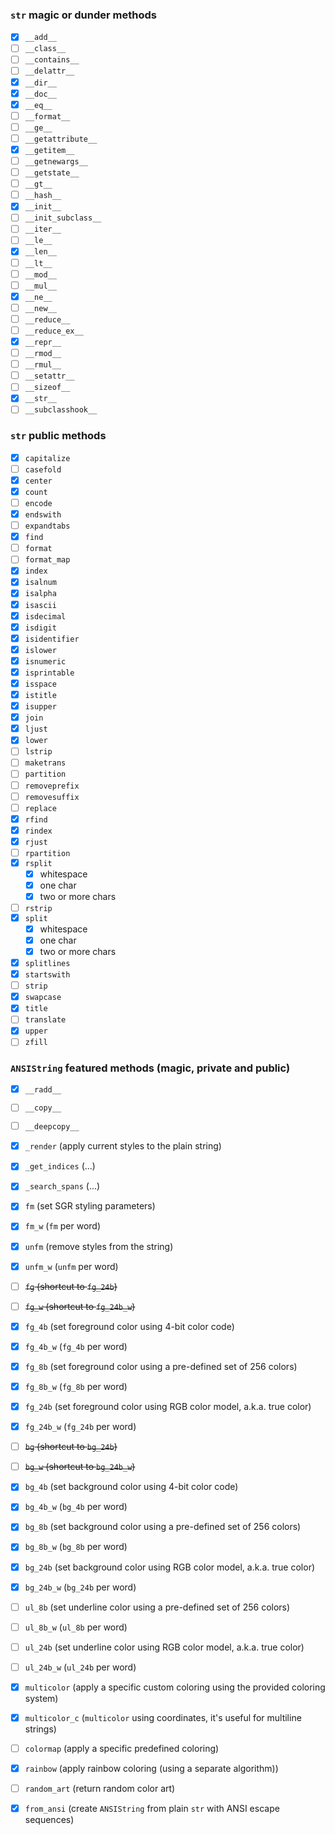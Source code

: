 ### `str` magic or dunder methods
- [X] `__add__`
- [ ] `__class__`
- [ ] `__contains__`
- [ ] `__delattr__`
- [X] `__dir__`
- [X] `__doc__`
- [X] `__eq__`
- [ ] `__format__`
- [ ] `__ge__`
- [ ] `__getattribute__`
- [X] `__getitem__`
- [ ] `__getnewargs__`
- [ ] `__getstate__`
- [ ] `__gt__`
- [ ] `__hash__`
- [X] `__init__`
- [ ] `__init_subclass__`
- [ ] `__iter__`
- [ ] `__le__`
- [X] `__len__`
- [ ] `__lt__`
- [ ] `__mod__`
- [ ] `__mul__`
- [X] `__ne__`
- [ ] `__new__`
- [ ] `__reduce__`
- [ ] `__reduce_ex__`
- [X] `__repr__`
- [ ] `__rmod__`
- [ ] `__rmul__`
- [ ] `__setattr__`
- [ ] `__sizeof__`
- [X] `__str__`
- [ ] `__subclasshook__`

### `str` public methods
- [X] `capitalize`
- [ ] `casefold`
- [X] `center`
- [X] `count`
- [ ] `encode`
- [X] `endswith`
- [ ] `expandtabs`
- [X] `find`
- [ ] `format`
- [ ] `format_map`
- [X] `index`
- [X] `isalnum`
- [X] `isalpha`
- [X] `isascii`
- [X] `isdecimal`
- [X] `isdigit`
- [X] `isidentifier`
- [X] `islower`
- [X] `isnumeric`
- [X] `isprintable`
- [X] `isspace`
- [X] `istitle`
- [X] `isupper`
- [X] `join`
- [X] `ljust`
- [X] `lower`
- [ ] `lstrip`
- [ ] `maketrans`
- [ ] `partition`
- [ ] `removeprefix`
- [ ] `removesuffix`
- [ ] `replace`
- [X] `rfind`
- [X] `rindex`
- [X] `rjust`
- [ ] `rpartition`
- [X] `rsplit`
  - [X] whitespace
  - [X] one char
  - [X] two or more chars
- [ ] `rstrip`
- [X] `split`
  - [X] whitespace
  - [X] one char
  - [X] two or more chars
- [X] `splitlines`
- [X] `startswith`
- [ ] `strip`
- [X] `swapcase`
- [X] `title`
- [ ] `translate`
- [X] `upper`
- [ ] `zfill`

### `ANSIString` featured methods (magic, private and public)
- [X] `__radd__`
- [ ] `__copy__`
- [ ] `__deepcopy__`

- [X] `_render` (apply current styles to the plain string)
- [X] `_get_indices` (...)
- [X] `_search_spans` (...)

- [X] `fm` (set SGR styling parameters)
- [X] `fm_w` (`fm` per word)
- [X] `unfm` (remove styles from the string)
- [X] `unfm_w` (`unfm` per word)

- [ ] ~~`fg` (shortcut to `fg_24b`)~~
- [ ] ~~`fg_w` (shortcut to `fg_24b_w`)~~

- [X] `fg_4b` (set foreground color using 4-bit color code)
- [X] `fg_4b_w` (`fg_4b` per word)
- [X] `fg_8b` (set foreground color using a pre-defined set of 256 colors)
- [X] `fg_8b_w` (`fg_8b` per word)
- [X] `fg_24b` (set foreground color using RGB color model, a.k.a. true color)
- [X] `fg_24b_w` (`fg_24b` per word)

- [ ] ~~`bg` (shortcut to `bg_24b`)~~
- [ ] ~~`bg_w` (shortcut to `bg_24b_w`)~~

- [X] `bg_4b` (set background color using 4-bit color code)
- [X] `bg_4b_w` (`bg_4b` per word)
- [X] `bg_8b` (set background color using a pre-defined set of 256 colors)
- [X] `bg_8b_w` (`bg_8b` per word)
- [X] `bg_24b` (set background color using RGB color model, a.k.a. true color)
- [X] `bg_24b_w` (`bg_24b` per word)

- [ ] `ul_8b` (set underline color using a pre-defined set of 256 colors)
- [ ] `ul_8b_w` (`ul_8b` per word)
- [ ] `ul_24b` (set underline color using RGB color model, a.k.a. true color)
- [ ] `ul_24b_w` (`ul_24b` per word)


- [X] `multicolor` (apply a specific custom coloring using the provided coloring system)
- [X] `multicolor_c` (`multicolor` using coordinates, it's useful for multiline strings)
- [ ] `colormap` (apply a specific predefined coloring)
- [X] `rainbow` (apply rainbow coloring (using a separate algorithm))
- [ ] `random_art` (return random color art)
- [X] `from_ansi` (create `ANSIString` from plain `str` with ANSI escape sequences)
